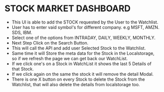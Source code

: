 # STOCK MARKET DASHBOARD

- This UI is able to add the STOCK requested by the User to the Watchlist.
- User has to enter vaid symbol's for different company. e.g MSFT, AMZN. SDS, IBM.
- Select one of the options from INTRADAY, DAILY, WEEKLY, MONTHLY.
- Next Step Click on the Search Button.
- This will call the API and add user Selected Stock to the Watchlist.
- Same time it will Store the meta data for the Stock in the Localstorage, so if we refresh the page we can get back our WatchList.
- If we click one's on a Stock in WatchList it shows the last 5 Details of that Stock.
- If we click again on the same the stock it will remove the detail Modal.
- There is one X button on every Stock to delete the Stock from the Watchlist, that will also delete the details from localstorage too.
